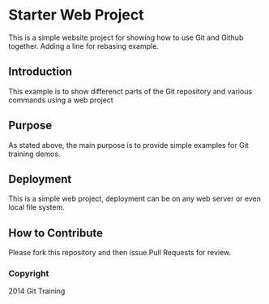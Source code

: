 # Starter Web Project

This is a simple website project for showing how to use Git and Github together. Adding a line for rebasing example.

## Introduction

This example is to show differenct parts of the Git repository and various commands using a web project

## Purpose

As stated above, the main purpose is to provide simple examples for Git training demos.

## Deployment

This is a simple web project, deployment can be on any web server or even local file system.

## How to Contribute

Please fork this repository and then issue Pull Requests for review.

### Copyright

2014 Git Training
